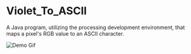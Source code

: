 # Violet_To_ASCII
A Java program, utilizing the processing development environment, that maps a pixel's RGB value to an ASCII character.

![Demo Gif](violet_2.gif)
